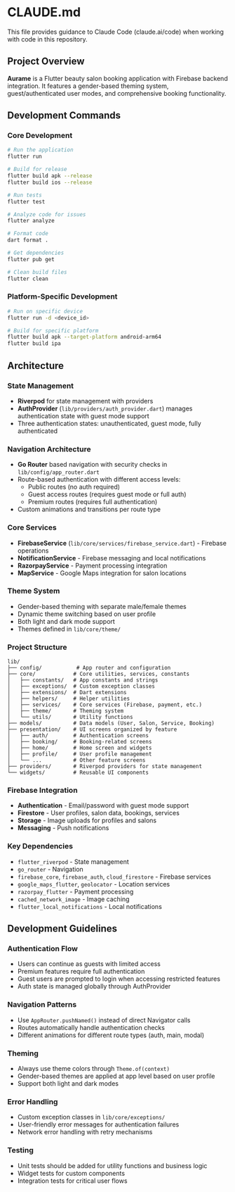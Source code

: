# CLAUDE.md

This file provides guidance to Claude Code (claude.ai/code) when working with code in this repository.

## Project Overview

**Aurame** is a Flutter beauty salon booking application with Firebase backend integration. It features a gender-based theming system, guest/authenticated user modes, and comprehensive booking functionality.

## Development Commands

### Core Development
```bash
# Run the application
flutter run

# Build for release
flutter build apk --release
flutter build ios --release

# Run tests
flutter test

# Analyze code for issues
flutter analyze

# Format code
dart format .

# Get dependencies
flutter pub get

# Clean build files
flutter clean
```

### Platform-Specific Development
```bash
# Run on specific device
flutter run -d <device_id>

# Build for specific platform
flutter build apk --target-platform android-arm64
flutter build ipa
```

## Architecture

### State Management
- **Riverpod** for state management with providers
- **AuthProvider** (`lib/providers/auth_provider.dart`) manages authentication state with guest mode support
- Three authentication states: unauthenticated, guest mode, fully authenticated

### Navigation Architecture
- **Go Router** based navigation with security checks in `lib/config/app_router.dart`
- Route-based authentication with different access levels:
  - Public routes (no auth required)
  - Guest access routes (requires guest mode or full auth)
  - Premium routes (requires full authentication)
- Custom animations and transitions per route type

### Core Services
- **FirebaseService** (`lib/core/services/firebase_service.dart`) - Firebase operations
- **NotificationService** - Firebase messaging and local notifications
- **RazorpayService** - Payment processing integration
- **MapService** - Google Maps integration for salon locations

### Theme System
- Gender-based theming with separate male/female themes
- Dynamic theme switching based on user profile
- Both light and dark mode support
- Themes defined in `lib/core/theme/`

### Project Structure
```
lib/
├── config/           # App router and configuration
├── core/            # Core utilities, services, constants
│   ├── constants/   # App constants and strings
│   ├── exceptions/  # Custom exception classes
│   ├── extensions/  # Dart extensions
│   ├── helpers/     # Helper utilities
│   ├── services/    # Core services (Firebase, payment, etc.)
│   ├── theme/       # Theming system
│   └── utils/       # Utility functions
├── models/          # Data models (User, Salon, Service, Booking)
├── presentation/    # UI screens organized by feature
│   ├── auth/        # Authentication screens
│   ├── booking/     # Booking-related screens
│   ├── home/        # Home screen and widgets
│   ├── profile/     # User profile management
│   └── ...          # Other feature screens
├── providers/       # Riverpod providers for state management
└── widgets/         # Reusable UI components
```

### Firebase Integration
- **Authentication** - Email/password with guest mode support
- **Firestore** - User profiles, salon data, bookings, services
- **Storage** - Image uploads for profiles and salons
- **Messaging** - Push notifications

### Key Dependencies
- `flutter_riverpod` - State management
- `go_router` - Navigation
- `firebase_core`, `firebase_auth`, `cloud_firestore` - Firebase services
- `google_maps_flutter`, `geolocator` - Location services
- `razorpay_flutter` - Payment processing
- `cached_network_image` - Image caching
- `flutter_local_notifications` - Local notifications

## Development Guidelines

### Authentication Flow
- Users can continue as guests with limited access
- Premium features require full authentication
- Guest users are prompted to login when accessing restricted features
- Auth state is managed globally through AuthProvider

### Navigation Patterns
- Use `AppRouter.pushNamed()` instead of direct Navigator calls
- Routes automatically handle authentication checks
- Different animations for different route types (auth, main, modal)

### Theming
- Always use theme colors through `Theme.of(context)`
- Gender-based themes are applied at app level based on user profile
- Support both light and dark modes

### Error Handling
- Custom exception classes in `lib/core/exceptions/`
- User-friendly error messages for authentication failures
- Network error handling with retry mechanisms

### Testing
- Unit tests should be added for utility functions and business logic
- Widget tests for custom components
- Integration tests for critical user flows